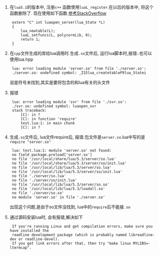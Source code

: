1. 在`lua5.1`的版本中, 注册`c++` 函数使用`luaL_register`.在以后的版本中, 将这个函数删除了. 现在使用如下函数.[参考StackOverflow](http://stackoverflow.com/questions/19041215/lual-openlib-replacement-for-lua-5-2)
	
		extern "C" int luaopen_server(lua_State *L)
		{
			lua_newtable(L);
			luaL_setfuncs(L, polycoreLib, 0);
			return 1;
		}

2. 在`cpp`文件生成的库给lua调用时.生成`.so`文件后, 运行lua脚本时,报错:.也可以使用lua.hpp

		lua: error loading module 'server.so' from file './server.so':
		./server.so: undefined symbol: _Z15lua_createtableP9lua_Statei
	说是符号未找到,其实是要将包含的和lua有关的头文件


3. 报错

		lua: error loading module 'svr' from file './svr.so':
		./svr.so: undefined symbol: luaopen_svr
		stack traceback:
			[C]: in ?
			[C]: in function 'require'
			test.lua:1: in main chunk
			[C]: in ?

2. 生成`.so`文件后, lua文件require后, 报错.包文件是`server.so`.lua中写的是`require "server.so"`

		lua: test.lua:1: module 'server.so' not found:
		no field package.preload['server.so']
		no file '/usr/local/share/lua/5.3/server/so.lua'
		no file '/usr/local/share/lua/5.3/server/so/init.lua'
		no file '/usr/local/lib/lua/5.3/server/so.lua'
		no file '/usr/local/lib/lua/5.3/server/so/init.lua'
		no file './server/so.lua'
		no file './server/so/init.lua'
		no file '/usr/local/lib/lua/5.3/server/so.so'
		no file '/usr/local/lib/lua/5.3/loadall.so'
		no file './server/so.so'
		no module 'server.so' in file './server.so'

	出现这个问题,是由于so文件没找到, lua中的`require`后不能接`.so`

3. 通过源码安装lua时, 会有报错,解决如下
	
		If you're running Linux and get compilation errors, make sure you have installed the 
	  	readline development package (which is probably named libreadline-dev or readline-devel). 
		If you get link errors after that, then try "make linux MYLIBS=-ltermcap".

